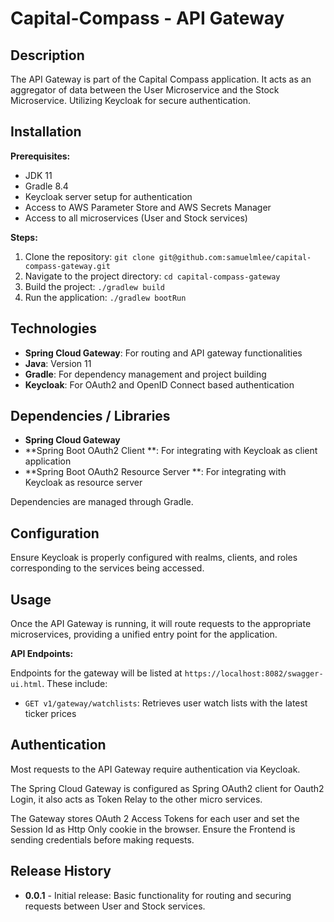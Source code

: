 # Capital-Compass - API Gateway

## Description

The API Gateway is part of the Capital Compass application. It acts as an aggregator of data between the
User Microservice and the Stock Microservice. Utilizing Keycloak for secure authentication.

## Installation

**Prerequisites:**

- JDK 11
- Gradle 8.4
- Keycloak server setup for authentication
- Access to AWS Parameter Store and AWS Secrets Manager
- Access to all microservices (User and Stock services)

**Steps:**

1. Clone the repository: `git clone git@github.com:samuelmlee/capital-compass-gateway.git`
2. Navigate to the project directory: `cd capital-compass-gateway`
3. Build the project: `./gradlew build`
4. Run the application: `./gradlew bootRun`

## Technologies

- **Spring Cloud Gateway**: For routing and API gateway functionalities
- **Java**: Version 11
- **Gradle**: For dependency management and project building
- **Keycloak**: For OAuth2 and OpenID Connect based authentication

## Dependencies / Libraries

- **Spring Cloud Gateway**
- **Spring Boot OAuth2 Client **: For integrating with Keycloak as client application
- **Spring Boot OAuth2 Resource Server **: For integrating with Keycloak as resource server

Dependencies are managed through Gradle.

## Configuration

Ensure Keycloak is properly configured with realms, clients, and roles corresponding to the services being accessed.

## Usage

Once the API Gateway is running, it will route requests to the appropriate microservices, providing a unified entry
point for the application.

**API Endpoints:**

Endpoints for the gateway will be listed at `https://localhost:8082/swagger-ui.html`. These
include:

- `GET v1/gateway/watchlists`: Retrieves user watch lists with the latest ticker prices

## Authentication

Most requests to the API Gateway require authentication via Keycloak.

The Spring Cloud Gateway is configured as Spring OAuth2 client for Oauth2 Login, it also acts as Token Relay to the
other micro services.

The Gateway stores OAuth 2 Access Tokens for each user and set the Session Id as Http Only cookie in the browser.
Ensure the Frontend is sending credentials before making requests.

## Release History

- **0.0.1** - Initial release: Basic functionality for routing and securing requests between User and Stock services.

